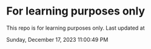 # For learning purposes only
This repo is for learning purposes only.
Last updated at

Sunday, December 17, 2023 11:00:49 PM

